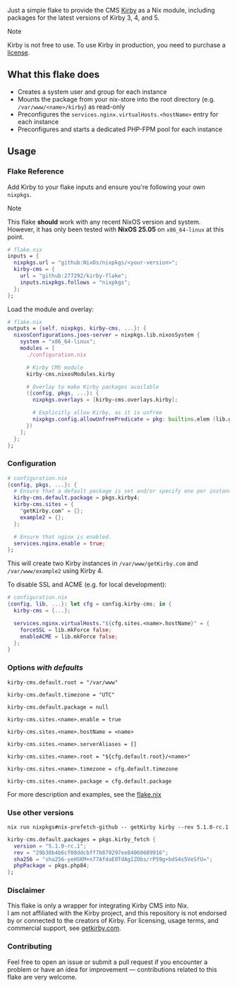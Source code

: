 Just a simple flake to provide the CMS [Kirby](https://github.com/getkirby/kirby) as a Nix module, including packages for the latest versions of Kirby 3, 4, and 5.

  > [!note]
  > Kirby is not free to use. To use Kirby in production, you need to purchase a [license](https://getkirby.com/license).

## What this flake does
  - Creates a system user and group for each instance
  - Mounts the package from your nix-store into the root directory (e.g. ```/var/www/<name>/kirby```) as read-only
  - Preconfigures the ```services.nginx.virtualHosts.<hostName>``` entry for each instance
  - Preconfigures and starts a dedicated PHP-FPM pool for each instance

## Usage

### Flake Reference
Add Kirby to your flake inputs and ensure you're following your own `nixpkgs`.
  > [!note]
  > This flake **should** work with any recent NixOS version and system.  
  > However, it has only been tested with **NixOS 25.05** on `x86_64-linux` at this point.

```nix
# flake.nix
inputs = {
  nixpkgs.url = "github:NixOs/nixpkgs/<your-version>";
  kirby-cms = {
    url = "github:277292/kirby-flake";
    inputs.nixpkgs.follows = "nixpkgs";
  };
};
```

Load the module and overlay:
```nix
# flake.nix
outputs = {self, nixpkgs, kirby-cms, ...}: {
  nixosConfigurations.joes-server = nixpkgs.lib.nixosSystem {
    system = "x86_64-linux";
    modules = [
      ./configuration.nix

      # Kirby CMS module
      kirby-cms.nixosModules.kirby

      # Overlay to make Kirby packages available
      ({config, pkgs, ...}: {
        nixpkgs.overlays = [kirby-cms.overlays.kirby];

        # Explicitly allow Kirby, as it is unfree
        nixpkgs.config.allowUnfreePredicate = pkg: builtins.elem (lib.getName pkg) ["kirby"];
      })
    ];
  };
};
```

### Configuration
```nix
# configuration.nix
{config, pkgs, ...}: {
  # Ensure that a default package is set and/or specify one per instance.
  kirby-cms.default.package = pkgs.kirby4;
  kirby-cms.sites = {
    "getKirby.com" = {};
    example2 = {};
  };

  # Ensure that nginx is enabled.
  services.nginx.enable = true;
};
```
This will create two Kirby instances in ```/var/www/getKirby.com``` and ```/var/www/example2``` using Kirby 4.

To disable SSL and ACME (e.g. for local development):
```nix
# configuration.nix
{config, lib, ...}: let cfg = config.kirby-cms; in {
  kirby-cms = {...};

  services.nginx.virtualHosts."${cfg.sites.<name>.hostName}" = {
    forceSSL = lib.mkForce false;
    enableACME = lib.mkForce false;
  };
}
```

### Options *with defaults*
`kirby-cms.default.root = "/var/www"`

`kirby-cms.default.timezone = "UTC"`

`kirby-cms.default.package = null`

`kirby-cms.sites.<name>.enable = true`

`kirby-cms.sites.<name>.hostName = <name>`

`kirby-cms.sites.<name>.serverAliases = []`

`kirby-cms.sites.<name>.root = "${cfg.default.root}/<name>"`

`kirby-cms.sites.<name>.timezone = cfg.default.timezone`

`kirby-cms.sites.<name>.package = cfg.default.package`

For more description and examples, see the [flake.nix](https://github.com/277292/kirby-flake/blob/main/flake.nix)

### Use other versions
`nix run nixpkgs#nix-prefetch-github -- getKirby kirby --rev 5.1.0-rc.1`

```nix
kirby-cms.default.packages = pkgs.kirby_fetch {
  version = "5.1.0-rc.1";
  rev = "29b38b4b6cf08ddcbff7b879297ee84060609916";
  sha256 = "sha256-yeHSKM+n77AfdaE0TdAgIZObs/rP59g+bdS4s5VeSfU=";
  phpPackage = pkgs.php84;
};
```

### Disclaimer
This flake is only a wrapper for integrating Kirby CMS into Nix.  
I am not affiliated with the Kirby project, and this repository is not endorsed by or connected to the creators of Kirby. For licensing, usage terms, and commercial support, see [getkirby.com](https://getkirby.com/).

### Contributing
Feel free to open an issue or submit a pull request if you encounter a problem or have an idea for improvement — contributions related to this flake are very welcome.
